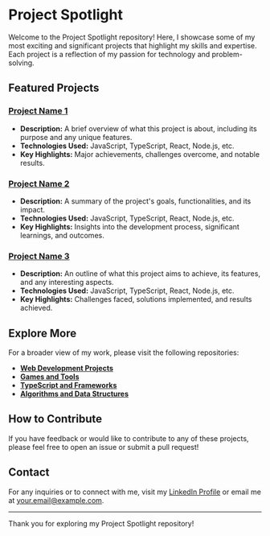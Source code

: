 # Project Spotlight

Welcome to the Project Spotlight repository! Here, I showcase some of my most exciting and significant projects that highlight my skills and expertise. Each project is a reflection of my passion for technology and problem-solving.

## Featured Projects

### [Project Name 1](https://github.com/username/project-name-1)
- **Description:** A brief overview of what this project is about, including its purpose and any unique features.
- **Technologies Used:** JavaScript, TypeScript, React, Node.js, etc.
- **Key Highlights:** Major achievements, challenges overcome, and notable results.

### [Project Name 2](https://github.com/username/project-name-2)
- **Description:** A summary of the project's goals, functionalities, and its impact.
- **Technologies Used:** JavaScript, TypeScript, React, Node.js, etc.
- **Key Highlights:** Insights into the development process, significant learnings, and outcomes.

### [Project Name 3](https://github.com/username/project-name-3)
- **Description:** An outline of what this project aims to achieve, its features, and any interesting aspects.
- **Technologies Used:** JavaScript, TypeScript, React, Node.js, etc.
- **Key Highlights:** Challenges faced, solutions implemented, and results achieved.

## Explore More

For a broader view of my work, please visit the following repositories:

- **[Web Development Projects](https://github.com/username/web-development-projects)**
- **[Games and Tools](https://github.com/username/games-and-tools)**
- **[TypeScript and Frameworks](https://github.com/username/typescript-and-frameworks)**
- **[Algorithms and Data Structures](https://github.com/username/algorithms-and-data-structures)**

## How to Contribute

If you have feedback or would like to contribute to any of these projects, please feel free to open an issue or submit a pull request!

## Contact

For any inquiries or to connect with me, visit my [LinkedIn Profile](https://linkedin.com/in/your-profile) or email me at [your.email@example.com](mailto:your.email@example.com).

---

Thank you for exploring my Project Spotlight repository!
